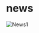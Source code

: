 # news

![News1](https://user-images.githubusercontent.com/113053935/221008559-e2392364-42a0-4274-af37-bc2265064d4f.jpg)


